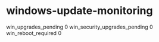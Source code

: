 # windows-update-monitoring

win_upgrades_pending 0
win_security_upgrades_pending 0
win_reboot_required 0
